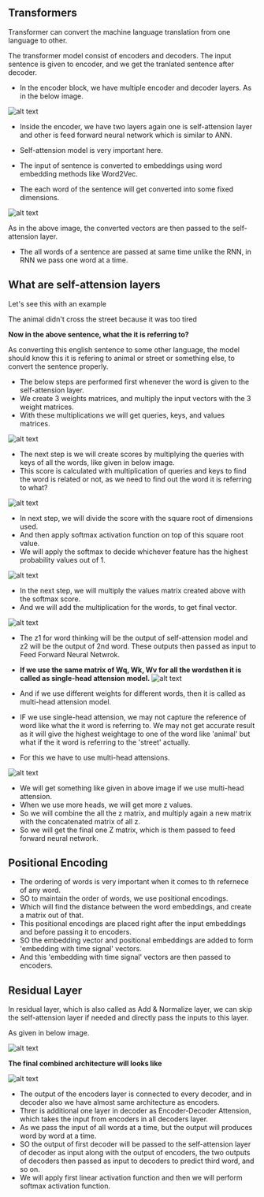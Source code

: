 ## **Transformers**

Transformer can convert the machine language translation from one language to other.

The transformer model consist of encoders and decoders.
The input sentence is given to encoder, and we get the tranlated sentence after decoder.

- In the encoder block, we have multiple encoder and decoder layers. As in the below image.

![alt text](image-15.png)

- Inside the encoder, we have two layers again one is self-attension layer and other is feed forward neural network which is similar to ANN.
- Self-attension model is very important here.

- The input of sentence is converted to embeddings using word embedding methods like Word2Vec.
- The each word of the sentence will get converted into some fixed dimensions.

![alt text](image-16.png)

As in the above image, the converted vectors are then passed to the self-attension layer.
- The all words of a sentence are passed at same time unlike the RNN, in RNN we pass one word at a time.


## **What are self-attension layers**

Let's see this with an example

The animal didn't cross the street because it was too tired

**Now in the above sentence, what the it is referring to?**

As converting this english sentence to some other language, the model should know this it is refering to animal or street or something else, to convert the sentence properly.

- The below steps are performed first whenever the word is given to the self-attension layer.
- We create 3 weights matrices, and multiply the input vectors with the 3 weight matrices.
- With these multiplications we will get queries, keys, and values matrices.

![alt text](image-17.png)


- The next step is we will create scores by multiplying the queries with keys of all the words, like given in below image.
- This score is calculated with multiplication of queries and keys to find the word is related or not, as we need to find out the word it is referring to what?

![alt text](image-18.png)

- In next step, we will divide the score with the square root of dimensions used.
- And then apply softmax activation function on top of this square root value.
- We will apply the softmax to decide whichever feature has the highest probability values out of 1.

![alt text](image-19.png)

- In the next step, we will multiply the values matrix created above with the softmax score.
- And we will add the multiplication for the words, to get final vector.

![alt text](image-20.png)

- The z1 for word thinking will be the output of self-attension model and z2 will be the output of 2nd word. These outputs then passed as input to Feed Forward Neural Netwrok.

- **If we use the same matrix of Wq, Wk, Wv for all the wordsthen it is called as single-head attension model.**
![alt text](image-17.png)

- And if we use different weights for different words, then it is called as multi-head attension model.
- IF we use single-head attension, we may not capture the reference of word like what the it word is referring to. We may not get accurate result as it will give the highest weightage to one of the word like 'animal' but what if the it word is referring to the 'street' actually.
- For this we have to use multi-head attensions.

![alt text](image-21.png)

- We will get something like given in above image if we use multi-head attension.
- When we use more heads, we will get more z values.
- So we will combine the all the z matrix, and multiply again a new matrix with the concatenated matrix of all z.
- So we will get the final one Z matrix, which is them passed to feed forward neural network.


## **Positional Encoding**

- The ordering of words is very important when it comes to th refernece of any word.
- SO to maintain the order of words, we use positional encodings.
- Which will find the distance between the word embeddings, and create a matrix out of that.
- This positional encodings are placed right after the input embeddings and before passing it to encoders.
- SO the embedding vector and positional embeddings are added to form 'embedding with time signal' vectors.
- And this 'embedding with time signal' vectors are then passed to encoders.


## **Residual Layer**

In residual layer, which is also called as Add & Normalize layer, we can skip the self-attension layer if needed and directly pass the inputs to this layer.

As given in below image.

![alt text](image-22.png)


**The final combined architecture will looks like**

![alt text](image-23.png)

- The output of the encoders layer is connected to every decoder, and in decoder also we have almost same architecture as encoders.
- Threr is additional one layer in decoder as Encoder-Decoder Attension, which takes the input from encoders in all decoders layer.
- As we pass the input of all words at a time, but the output will produces word by word at a time.
- SO the output of first decoder will be passed to the self-attension layer of decoder as input along with the output of encoders, the two outputs of decoders then passed as input to decoders to predict third word, and so on.
- We will apply first linear activation function and then we will perform softmax activation function.








